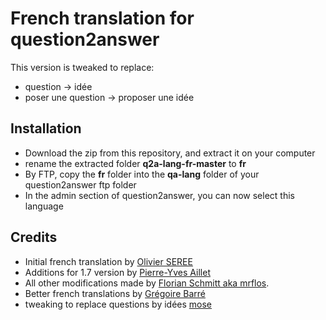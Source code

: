 # French translation for question2answer

This version is tweaked to replace:
- question -> idée
- poser une question -> proposer une idée

## Installation
- Download the zip from this repository, and extract it on your computer
- rename the extracted folder **q2a-lang-fr-master** to **fr**
- By FTP, copy the **fr** folder into the **qa-lang** folder of your question2answer ftp folder
- In the admin section of question2answer, you can now select this language

## Credits
- Initial french translation by [Olivier SEREE](contrib[at]seree.fr)
- Additions for 1.7 version by [Pierre-Yves Aillet](pierreyves.aillet@free.fr)
- All other modifications made by [Florian Schmitt aka mrflos](https://github.com/mrflos).  
- Better french translations by [Grégoire Barré](https://github.com/goroh100)
- tweaking to replace questions by idées [mose](https://github.com/mose)

